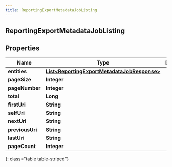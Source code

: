 ```yaml
---
title: ReportingExportMetadataJobListing
---
```


## ReportingExportMetadataJobListing

## Properties

| Name            | Type                                                                                                             | Description | Notes      |
| --------------- | ---------------------------------------------------------------------------------------------------------------- | ----------- | ---------- |
| **entities**    | <!----><!---->[**List&lt;ReportingExportMetadataJobResponse&gt;**](ReportingExportMetadataJobResponse.md)<!----> |             | [optional] |
| **pageSize**    | <!----><!---->**Integer**<!---->                                                                                 |             | [optional] |
| **pageNumber**  | <!----><!---->**Integer**<!---->                                                                                 |             | [optional] |
| **total**       | <!----><!---->**Long**<!---->                                                                                    |             | [optional] |
| **firstUri**    | <!----><!---->**String**<!---->                                                                                  |             | [optional] |
| **selfUri**     | <!----><!---->**String**<!---->                                                                                  |             | [optional] |
| **nextUri**     | <!----><!---->**String**<!---->                                                                                  |             | [optional] |
| **previousUri** | <!----><!---->**String**<!---->                                                                                  |             | [optional] |
| **lastUri**     | <!----><!---->**String**<!---->                                                                                  |             | [optional] |
| **pageCount**   | <!----><!---->**Integer**<!---->                                                                                 |             | [optional] |

{: class="table table-striped"}
